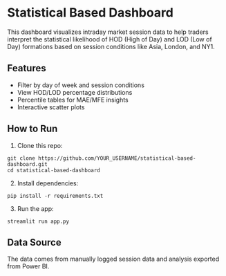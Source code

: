 # Statistical Based Dashboard

This dashboard visualizes intraday market session data to help traders interpret the statistical likelihood of HOD (High of Day) and LOD (Low of Day) formations based on session conditions like Asia, London, and NY1.

## Features
- Filter by day of week and session conditions
- View HOD/LOD percentage distributions
- Percentile tables for MAE/MFE insights
- Interactive scatter plots

## How to Run

1. Clone this repo:
```
git clone https://github.com/YOUR_USERNAME/statistical-based-dashboard.git
cd statistical-based-dashboard
```

2. Install dependencies:
```
pip install -r requirements.txt
```

3. Run the app:
```
streamlit run app.py
```

## Data Source
The data comes from manually logged session data and analysis exported from Power BI.
